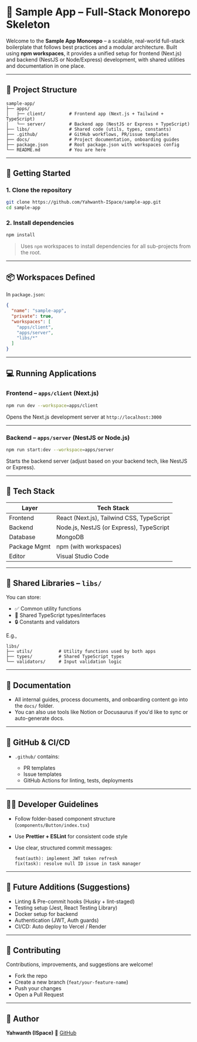 # 🧱 Sample App – Full-Stack Monorepo Skeleton

Welcome to the **Sample App Monorepo** – a scalable, real-world full-stack boilerplate that follows best practices and a modular architecture. Built using **npm workspaces**, it provides a unified setup for frontend (Next.js) and backend (NestJS or Node/Express) development, with shared utilities and documentation in one place.

---

## 📁 Project Structure

```
sample-app/
├── apps/
│   ├── client/         # Frontend app (Next.js + Tailwind + TypeScript)
│   └── server/         # Backend app (NestJS or Express + TypeScript)
├── libs/               # Shared code (utils, types, constants)
├── .github/            # GitHub workflows, PR/issue templates
├── docs/               # Project documentation, onboarding guides
├── package.json        # Root package.json with workspaces config
└── README.md           # You are here

````

---

## 🚀 Getting Started

### 1. Clone the repository

```bash
git clone https://github.com/Yahwanth-ISpace/sample-app.git
cd sample-app
````

### 2. Install dependencies

```bash
npm install
```

> Uses `npm` workspaces to install dependencies for all sub-projects from the root.

---

## 📦 Workspaces Defined

In `package.json`:

```json
{
  "name": "sample-app",
  "private": true,
  "workspaces": [
    "apps/client",
    "apps/server",
    "libs/*"
  ]
}
```

---

## 💻 Running Applications

### Frontend – `apps/client` (Next.js)

```bash
npm run dev --workspace=apps/client
```

Opens the Next.js development server at `http://localhost:3000`

---

### Backend – `apps/server` (NestJS or Node.js)

```bash
npm run start:dev --workspace=apps/server
```

Starts the backend server (adjust based on your backend tech, like NestJS or Express).

---

## 🔧 Tech Stack

| Layer        | Tech Stack                                |
| ------------ | ----------------------------------------- |
| Frontend     | React (Next.js), Tailwind CSS, TypeScript |
| Backend      | Node.js, NestJS (or Express), TypeScript  |
| Database     | MongoDB                                   |
| Package Mgmt | npm (with workspaces)                     |
| Editor       | Visual Studio Code                        |

---

## 📁 Shared Libraries – `libs/`

You can store:

* ✅ Common utility functions
* 📜 Shared TypeScript types/interfaces
* 🔒 Constants and validators

E.g.,

```
libs/
├── utils/          # Utility functions used by both apps
├── types/          # Shared TypeScript types
└── validators/     # Input validation logic
```

---

## 📘 Documentation

* All internal guides, process documents, and onboarding content go into the `docs/` folder.
* You can also use tools like Notion or Docusaurus if you'd like to sync or auto-generate docs.

---

## 🔄 GitHub & CI/CD

* `.github/` contains:

  * PR templates
  * Issue templates
  * GitHub Actions for linting, tests, deployments

---

## 🧑‍💻 Developer Guidelines

* Follow folder-based component structure (`components/Button/index.tsx`)
* Use **Prettier + ESLint** for consistent code style
* Use clear, structured commit messages:

  ```
  feat(auth): implement JWT token refresh
  fix(task): resolve null ID issue in task manager
  ```

---

## 🧪 Future Additions (Suggestions)

* Linting & Pre-commit hooks (Husky + lint-staged)
* Testing setup (Jest, React Testing Library)
* Docker setup for backend
* Authentication (JWT, Auth guards)
* CI/CD: Auto deploy to Vercel / Render

---

## 🤝 Contributing

Contributions, improvements, and suggestions are welcome!

* Fork the repo
* Create a new branch (`feat/your-feature-name`)
* Push your changes
* Open a Pull Request

---

## 🔗 Author

**Yahwanth (ISpace)**
🔗 [GitHub](https://github.com/Yahwanth-ISpace)
